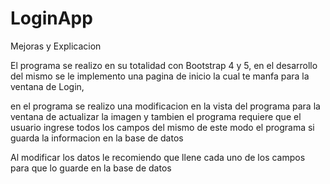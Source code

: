 # LoginApp



Mejoras y Explicacion 


El programa se realizo en su totalidad con Bootstrap 4 y 5, en el desarrollo del mismo se le implemento una pagina de inicio la cual te manfa para la ventana de Login, 

en el programa se realizo una modificacion en la vista del programa para la ventana de actualizar la imagen y tambien el programa requiere que el usuario ingrese todos los campos del mismo de este modo el programa si guarda la informacion en la base de datos 

Al modificar los datos le recomiendo que llene cada uno de los campos para que lo guarde en la base de datos 
